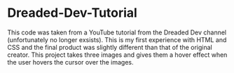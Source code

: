# Dreaded-Dev-Tutorial
This code was taken from a YouTube tutorial from the Dreaded Dev channel (unfortunately no longer exsists). This is my first experience with HTML and CSS and the final product was slightly different than that of the original creator. This project takes three images and gives them a hover effect when the user hovers the cursor over the images. 
